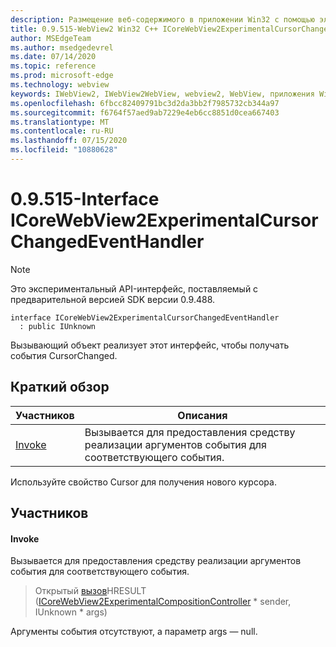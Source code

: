 ```yaml
---
description: Размещение веб-содержимого в приложении Win32 с помощью элемента управления Microsoft Edge WebView2
title: 0.9.515-WebView2 Win32 C++ ICoreWebView2ExperimentalCursorChangedEventHandler
author: MSEdgeTeam
ms.author: msedgedevrel
ms.date: 07/14/2020
ms.topic: reference
ms.prod: microsoft-edge
ms.technology: webview
keywords: IWebView2, IWebView2WebView, webview2, WebView, приложения Win32, Win32, EDGE, ICoreWebView2, ICoreWebView2Controller, элемент управления "веб-браузер", HTML Edge
ms.openlocfilehash: 6fbcc82409791bc3d2da3bb2f7985732cb344a97
ms.sourcegitcommit: f6764f57aed9ab7229e4eb6cc8851d0cea667403
ms.translationtype: MT
ms.contentlocale: ru-RU
ms.lasthandoff: 07/15/2020
ms.locfileid: "10880628"
---
```

# 0.9.515-Interface ICoreWebView2ExperimentalCursorChangedEventHandler 

> [!NOTE]
> Это экспериментальный API-интерфейс, поставляемый с предварительной версией SDK версии 0.9.488.

```
interface ICoreWebView2ExperimentalCursorChangedEventHandler
  : public IUnknown
```

Вызывающий объект реализует этот интерфейс, чтобы получать события CursorChanged.

## Краткий обзор

 Участников                        | Описания
--------------------------------|---------------------------------------------
[Invoke](#invoke) | Вызывается для предоставления средству реализации аргументов события для соответствующего события.

Используйте свойство Cursor для получения нового курсора.

## Участников

#### Invoke 

Вызывается для предоставления средству реализации аргументов события для соответствующего события.

> Открытый [вызов](#invoke)HRESULT ([ICoreWebView2ExperimentalCompositionController](icorewebview2experimentalcompositioncontroller.md) * sender, IUnknown * args)

Аргументы события отсутствуют, а параметр args — null.

